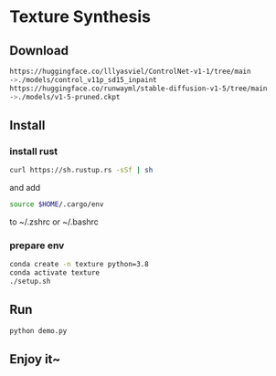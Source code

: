 # Texture Synthesis

## Download

```bash
https://huggingface.co/lllyasviel/ControlNet-v1-1/tree/main
->./models/control_v11p_sd15_inpaint
https://huggingface.co/runwayml/stable-diffusion-v1-5/tree/main
->./models/v1-5-pruned.ckpt
```

## Install

### install rust

```bash
curl https://sh.rustup.rs -sSf | sh
```

and add

```bash
source $HOME/.cargo/env
```

to ~/.zshrc or ~/.bashrc

### prepare env

```bash
conda create -n texture python=3.8
conda activate texture
./setup.sh
```

## Run

```bash
python demo.py
```

## Enjoy it~

